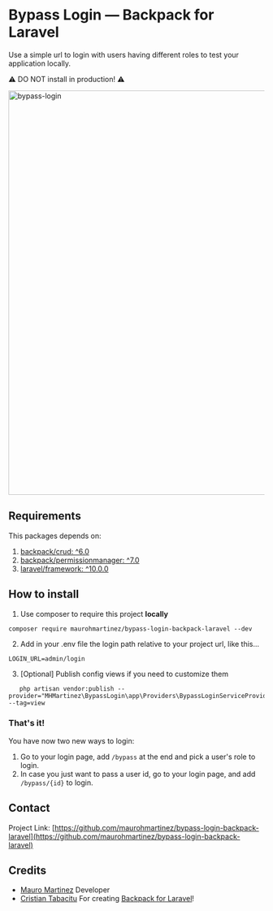 # Bypass Login — Backpack for Laravel
Use a simple url to login with users having different roles to test your application locally.

⚠️ DO NOT install in production! ⚠️

<img width="796" alt="bypass-login" src="https://github.com/maurohmartinez/bypass-login-backpack-laravel/assets/33960976/edae8441-280f-44cf-ba57-37f922f72046">

## Requirements
This packages depends on:
1. [backpack/crud: ^6.0](https://backpackforlaravel.com/)
2. [backpack/permissionmanager: ^7.0](https://github.com/Laravel-Backpack/PermissionManager)
3. [laravel/framework: ^10.0.0](https://laravel.com/)

## How to install
1. Use composer to require this project **locally**
```shell
composer require maurohmartinez/bypass-login-backpack-laravel --dev
```

2. Add in your .env file the login path relative to your project url, like this...
```dotenv
LOGIN_URL=admin/login
```

3. [Optional] Publish config views if you need to customize them
```shell
   php artisan vendor:publish --provider="MHMartinez\BypassLogin\app\Providers\BypassLoginServiceProvider" --tag=view
```

### That's it!
You have now two new ways to login:
1. Go to your login page, add `/bypass` at the end and pick a user's role to login.
2. In case you just want to pass a user id, go to your login page, and add `/bypass/{id}` to login.

## Contact
Project Link: [https://github.com/maurohmartinez/bypass-login-backpack-laravel](https://github.com/maurohmartinez/bypass-login-backpack-laravel)

## Credits
- [Mauro Martinez](https://inspiredpulse.com/) Developer
- [Cristian Tabacitu](https://tabacitu.ro/) For creating [Backpack for Laravel](https://backpackforlaravel.com/)!
